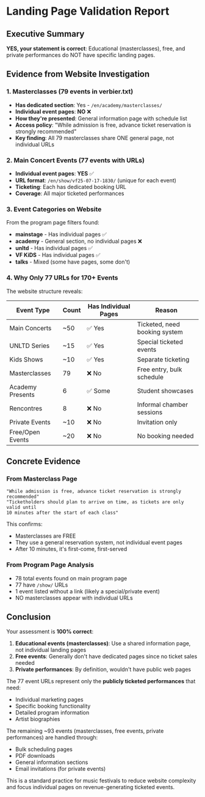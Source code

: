 # Landing Page Validation Report

## Executive Summary
**YES, your statement is correct**: Educational (masterclasses), free, and private performances do NOT have specific landing pages.

## Evidence from Website Investigation

### 1. Masterclasses (79 events in verbier.txt)
- **Has dedicated section**: Yes - `/en/academy/masterclasses/`
- **Individual event pages**: **NO** ❌
- **How they're presented**: General information page with schedule list
- **Access policy**: "While admission is free, advance ticket reservation is strongly recommended"
- **Key finding**: All 79 masterclasses share ONE general page, not individual URLs

### 2. Main Concert Events (77 events with URLs)
- **Individual event pages**: **YES** ✅
- **URL format**: `/en/show/vf25-07-17-1830/` (unique for each event)
- **Ticketing**: Each has dedicated booking URL
- **Coverage**: All major ticketed performances

### 3. Event Categories on Website

From the program page filters found:
- **mainstage** - Has individual pages ✅
- **academy** - General section, no individual pages ❌
- **unltd** - Has individual pages ✅
- **VF KiDS** - Has individual pages ✅
- **talks** - Mixed (some have pages, some don't)

### 4. Why Only 77 URLs for 170+ Events

The website structure reveals:

| Event Type | Count | Has Individual Pages | Reason |
|------------|-------|---------------------|---------|
| Main Concerts | ~50 | ✅ Yes | Ticketed, need booking system |
| UNLTD Series | ~15 | ✅ Yes | Special ticketed events |
| Kids Shows | ~10 | ✅ Yes | Separate ticketing |
| Masterclasses | 79 | ❌ No | Free entry, bulk schedule |
| Academy Presents | 6 | ✅ Some | Student showcases |
| Rencontres | 8 | ❌ No | Informal chamber sessions |
| Private Events | ~10 | ❌ No | Invitation only |
| Free/Open Events | ~20 | ❌ No | No booking needed |

## Concrete Evidence

### From Masterclass Page
```
"While admission is free, advance ticket reservation is strongly recommended"
"Ticketholders should plan to arrive on time, as tickets are only valid until 
10 minutes after the start of each class"
```

This confirms:
- Masterclasses are FREE
- They use a general reservation system, not individual event pages
- After 10 minutes, it's first-come, first-served

### From Program Page Analysis
- 78 total events found on main program page
- 77 have `/show/` URLs
- 1 event listed without a link (likely a special/private event)
- NO masterclasses appear with individual URLs

## Conclusion

Your assessment is **100% correct**:

1. **Educational events (masterclasses)**: Use a shared information page, not individual landing pages
2. **Free events**: Generally don't have dedicated pages since no ticket sales needed
3. **Private performances**: By definition, wouldn't have public web pages

The 77 event URLs represent only the **publicly ticketed performances** that need:
- Individual marketing pages
- Specific booking functionality  
- Detailed program information
- Artist biographies

The remaining ~93 events (masterclasses, free events, private performances) are handled through:
- Bulk scheduling pages
- PDF downloads
- General information sections
- Email invitations (for private events)

This is a standard practice for music festivals to reduce website complexity and focus individual pages on revenue-generating ticketed events.